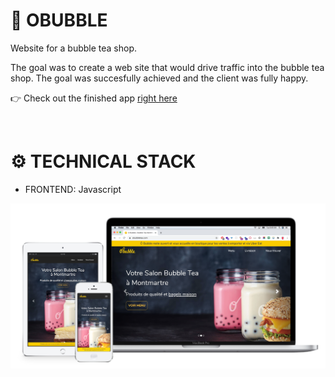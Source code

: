# 🚀 OBUBBLE

<p>Website for a bubble tea shop.</p>
<p>The goal was to create a web site that would drive traffic into the bubble tea shop. The goal was succesfully achieved and the client was fully happy.</p>
<p>👉 Check out the finished app <a href="https://obubbletea.com/" target="_blank" rel="noopener noreferrer">right here<a></p>



<br/>
<h1>⚙️ TECHNICAL STACK</h1>
<ul>
  <li>FRONTEND: Javascript</li>
</ul>


<a href="https://obubbletea.com/">![alt text](https://raw.githubusercontent.com/vihong/vihong/main/obubblePreview.png)<a>
